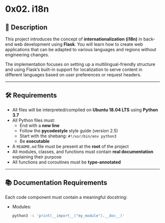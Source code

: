 # 0x02. i18n

## 📌 Description

This project introduces the concept of **internationalization (i18n)** in back-end web development using **Flask**. You will learn how to create web applications that can be adapted to various languages and regions without engineering changes.

The implementation focuses on setting up a multilingual-friendly structure and using Flask’s built-in support for localization to serve content in different languages based on user preferences or request headers.

---

## 🛠️ Requirements

- All files will be interpreted/compiled on **Ubuntu 18.04 LTS** using **Python 3.7**
- All Python files must:
  - End with a **new line**
  - Follow the **pycodestyle** style guide (version 2.5)
  - Start with the shebang: `#!/usr/bin/env python3`
  - Be **executable**
- A `README.md` file must be present at the **root** of the project
- All modules, classes, and functions must contain **real documentation** explaining their purpose
- All functions and coroutines must be **type-annotated**

---

## 📚 Documentation Requirements

Each code component must contain a meaningful docstring:

- Modules:
  ```bash
  python3 -c 'print(__import__("my_module").__doc__)'

